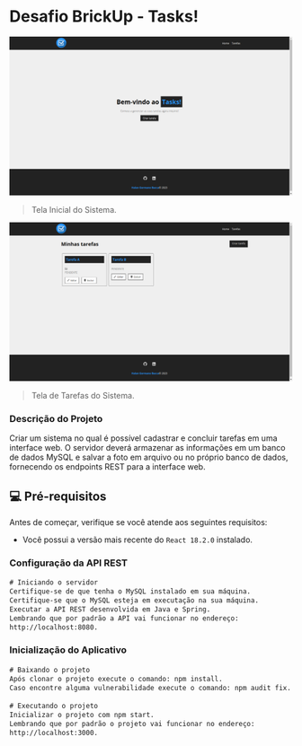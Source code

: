 # Desafio BrickUp - Tasks!

<img src=".../../src/img/home.png" alt="tela-inicial">

> Tela Inicial do Sistema.

<img src=".../../src/img/task-card.png" alt="tarefas">

> Tela de Tarefas do Sistema.

### Descrição do Projeto

Criar um sistema no qual é possível cadastrar e concluir tarefas em uma interface web. O servidor deverá armazenar as informações em um banco de dados MySQL e salvar a foto em arquivo ou no próprio banco de dados, fornecendo os endpoints REST para a interface web.

## 💻 Pré-requisitos

Antes de começar, verifique se você atende aos seguintes requisitos:

<!---Estes são apenas requisitos de exemplo. Adicionar, duplicar ou remover conforme necessário--->

- Você possui a versão mais recente do `React 18.2.0` instalado.

### Configuração da API REST

```
# Iniciando o servidor
Certifique-se de que tenha o MySQL instalado em sua máquina.
Certifique-se que o MySQL esteja em executação na sua máquina.
Executar a API REST desenvolvida em Java e Spring.
Lembrando que por padrão a API vai funcionar no endereço: http://localhost:8080.
```

### Inicialização do Aplicativo

```
# Baixando o projeto
Após clonar o projeto execute o comando: npm install.
Caso encontre alguma vulnerabilidade execute o comando: npm audit fix.

# Executando o projeto
Inicializar o projeto com npm start.
Lembrando que por padrão o projeto vai funcionar no endereço: http://localhost:3000.
```
